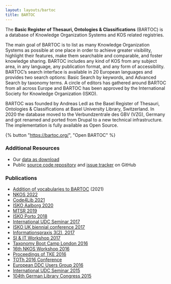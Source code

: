```yaml
---
layout: layouts/bartoc
title: BARTOC
---
```


The **Basic Register of Thesauri, Ontologies & Classifications** (BARTOC) is a database of Knowledge Organization Systems and KOS related registries.

The main goal of BARTOC is to list as many Knowledge Organization Systems as possible at one place in order to achieve greater visibility, highlight their features, make them searchable and comparable, and foster knowledge sharing. BARTOC includes any kind of KOS from any subject area, in any language, any publication format, and any form of accessibility. BARTOC’s search interface is available in 20 European languages and provides two search options: Basic Search by keywords, and Advanced Search by taxonomy terms. A circle of editors has gathered around BARTOC from all across Europe and BARTOC has been approved by the International Society for Knowledge Organization (ISKO).

BARTOC was founded by Andreas Ledl as the Basel Register of Thesauri, Ontologies & Classifications at Basel University Library, Switzerland. In 2020 the database moved to the Verbundzentrale des GBV (VZG), Germany and got renamed and ported from Drupal to a new technical infrastructure. The implementation is fully available as Open Source.

{% button "https://bartoc.org/", "Open BARTOC" %}

### Additional Resources

- Our [data as download](https://bartoc.org/download)
- Public [source code repository](https://github.com/gbv/bartoc.org) and [issue tracker](https://github.com/gbv/bartoc.org/issues) on GitHub

### Publications

- [Addition of vocabularies to BARTOC](https://doi.org/10.5446/51813) (2021)
- [NKOS 2022](https://nkos.dublincore.org/2022NKOSworkshop/Park-Collecting%20Distributed%20KOS.pdf)
- [Code4Lib 2021](https://doi.org/10.5281/zenodo.4629366)
- [ISKO Aalborg 2020](https://doi.org/10.5771/9783956507762-200)
- [MTSR 2019](https://doi.org/10.1007/978-3-030-14401-2_1)
- [ISKO Porto 2018](http://mate.unipv.it/gnoli/portot.pdf)
- [International UDC Seminar 2017](http://www.udcc.org/index.php/site/page?view=facetedclassification)
- [ISKO UK biennial conference 2017](http://event-archive.iskouk.org/content/isko-uk-conference-2017-knowledge-organization-whats-story)
- [Informationspraxis 3(2), 2017](https://doi.org/10.11588/ip.2017.2.40335)
- [SI & IT Workshop 2017](https://si-it-workshop.gbv.de/wp-content/uploads/2017/01/Ledl_Vortrag_SI_IT_Goettingen.pdf)
- [Taxonomy Boot Camp London 2016](https://zenodo.org/record/162035)
- [16th NKOS Workshop 2016](https://zenodo.org/record/160926)
- [Proceedings of TKE 2016](http://hdl.handle.net/10398/9323)
- [TOTh 2016 Conference](https://zenodo.org/record/438019)
- [European DDC Users Group 2016](http://edug.pansoft.de/tiki-download_file.php?fileId=132)
- [International UDC Seminar 2015](http://www.udcc.org/index.php/site/page?view=authoritycontrol)
- [104th German Library Congress 2015](https://opus4.kobv.de/opus4-bib-info/frontdoor/index/index/docId/1677)
